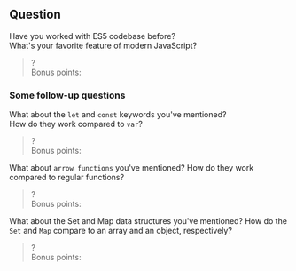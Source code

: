 Question
--------

Have you worked with ES5 codebase before?  
What's your favorite feature of modern JavaScript?
> ?  
> Bonus points:


### Some follow-up questions
What about the `let` and `const` keywords you've mentioned?  
How do they work compared to `var`?
> ?  
> Bonus points:


What about `arrow functions` you've mentioned?
How do they work compared to regular functions?
> ?  
> Bonus points:


What about the Set and Map data structures you've mentioned?
How do the `Set` and `Map` compare to an array and an object, respectively?
> ?  
> Bonus points: